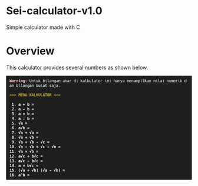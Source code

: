 # Sei-calculator-v1.0
Simple calculator made with C

# Overview
This calculator provides several numbers as shown below.

![calcoview](overview.jpg)

